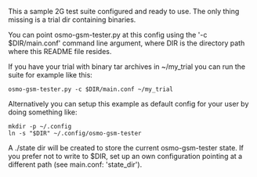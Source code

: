 This a sample 2G test suite configured and ready to use.
The only thing missing is a trial dir containing binaries.

You can point osmo-gsm-tester.py at this config using the '-c $DIR/main.conf'
command line argument, where DIR is the directory path where this README file
resides.

If you have your trial with binary tar archives in ~/my_trial
you can run the suite for example like this:
```
osmo-gsm-tester.py -c $DIR/main.conf ~/my_trial
```

Alternatively you can setup this example as default config for your user by
doing something like:
```
mkdir -p ~/.config
ln -s "$DIR" ~/.config/osmo-gsm-tester
```

A ./state dir will be created to store the current osmo-gsm-tester state. If
you prefer not to write to $DIR, set up an own configuration pointing at a
different path (see main.conf: 'state_dir').
